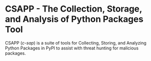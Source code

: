 # CSAPP - The Collection, Storage, and Analysis of Python Packages Tool

CSAPP (*c-sap*) is a suite of tools for Collecting, Storing, and Analyzing Python Packages in PyPI to assist with threat hunting for malicious packages. 
